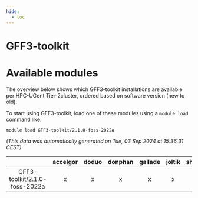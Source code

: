```yaml
---
hide:
  - toc
---
```


GFF3-toolkit
============

# Available modules


The overview below shows which GFF3-toolkit installations are available per HPC-UGent Tier-2cluster, ordered based on software version (new to old).

To start using GFF3-toolkit, load one of these modules using a `module load` command like:

```shell
module load GFF3-toolkit/2.1.0-foss-2022a
```

*(This data was automatically generated on Tue, 03 Sep 2024 at 15:36:31 CEST)*  

| |accelgor|doduo|donphan|gallade|joltik|shinx|skitty|
| :---: | :---: | :---: | :---: | :---: | :---: | :---: | :---: |
|GFF3-toolkit/2.1.0-foss-2022a|x|x|x|x|x|-|x|
